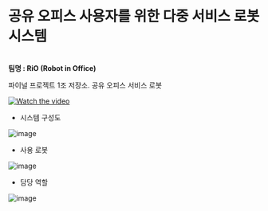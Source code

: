 # 공유 오피스 사용자를 위한 다중 서비스 로봇 시스템
<br>**팀명 : RiO (Robot in Office)**

파이널 프로젝트 1조 저장소. 공유 오피스 서비스 로봇

[![Watch the video](https://img.youtube.com/vi/CVczQl1wNjA/maxresdefault.jpg)](https://youtu.be/CVczQl1wNjA?si=TjkUe1N4TRQgIuI7)

- 시스템 구성도

![image](https://github.com/addinedu-ros-4th/ros-repo-1/assets/103230856/8bf57157-61e4-42d1-89d0-8897e1ce82e8)

- 사용 로봇

![image](https://github.com/addinedu-ros-4th/ros-repo-1/assets/157225712/c768ea90-85c9-4aa7-b5fd-2c4cb3400c49)

- 담당 역할

![image](https://github.com/addinedu-ros-4th/ros-repo-1/assets/157225712/8d0c5e69-9a6a-478f-a241-8191d7819ea3)
